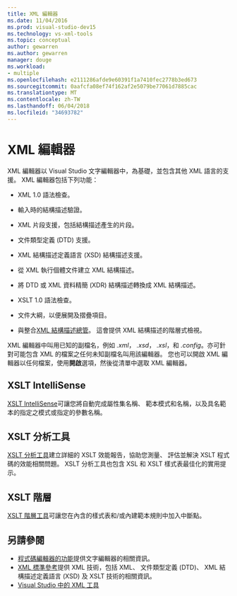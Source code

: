 ```yaml
---
title: XML 編輯器
ms.date: 11/04/2016
ms.prod: visual-studio-dev15
ms.technology: vs-xml-tools
ms.topic: conceptual
author: gewarren
ms.author: gewarren
manager: douge
ms.workload:
- multiple
ms.openlocfilehash: e2111286afde9e60391f1a7410fec2778b3ed673
ms.sourcegitcommit: 0aafcfa08ef74f162af2e5079be77061d7885cac
ms.translationtype: MT
ms.contentlocale: zh-TW
ms.lasthandoff: 06/04/2018
ms.locfileid: "34693782"
---
```

# <a name="xml-editor"></a>XML 編輯器

XML 編輯器以 Visual Studio 文字編輯器中，為基礎，並包含其他 XML 語言的支援。 XML 編輯器包括下列功能：

- XML 1.0 語法檢查。

- 輸入時的結構描述驗證。

- XML 片段支援，包括結構描述產生的片段。

- 文件類型定義 (DTD) 支援。

- XML 結構描述定義語言 (XSD) 結構描述支援。

- 從 XML 執行個體文件建立 XML 結構描述。

- 將 DTD 或 XML 資料精簡 (XDR) 結構描述轉換成 XML 結構描述。

- XSLT 1.0 語法檢查。

- 文件大綱，以便展開及摺疊項目。

- 與整合[XML 結構描述總管](../xml-tools/xml-schema-explorer.md)。 這會提供 XML 結構描述的階層式檢視。

XML 編輯器中叫用已知的副檔名，例如 *.xml*， *.xsd*， *.xsl*，和 *.config*。亦可針對可能包含 XML 的檔案之任何未知副檔名叫用該編輯器。 您也可以開啟 XML 編輯器以任何檔案，使用**開啟**選項，然後從清單中選取 XML 編輯器。

## <a name="xslt-intellisense"></a>XSLT IntelliSense

[XSLT IntelliSense](../xml-tools/xml-editor-intellisense-features.md)可讓您將自動完成屬性集名稱、 範本模式和名稱，以及具名範本的指定之模式或指定的參數名稱。

## <a name="xslt-profiler"></a>XSLT 分析工具

[XSLT 分析工具](../xml-tools/walkthrough-xslt-profiler.md)建立詳細的 XSLT 效能報告，協助您測量、 評估並解決 XSLT 程式碼的效能相關問題。 XSLT 分析工具也包含 XSL 和 XSLT 樣式表最佳化的實用提示。

## <a name="xslt-hierarchy"></a>XSLT 階層

[XSLT 階層工具](../xml-tools/walkthrough-using-xslt-hierarchy.md)可讓您在內含的樣式表和/或內建範本規則中加入中斷點。

## <a name="see-also"></a>另請參閱

- [程式碼編輯器的功能](../ide/writing-code-in-the-code-and-text-editor.md)提供文字編輯器的相關資訊。
- [XML 標準參考](http://msdn.microsoft.com/79c78508-c9d0-423a-a00f-672e855de401)提供 XML 技術，包括 XML、 文件類型定義 (DTD)、 XML 結構描述定義語言 (XSD) 及 XSLT 技術的相關資訊。
- [Visual Studio 中的 XML 工具](../xml-tools/xml-tools-in-visual-studio.md)